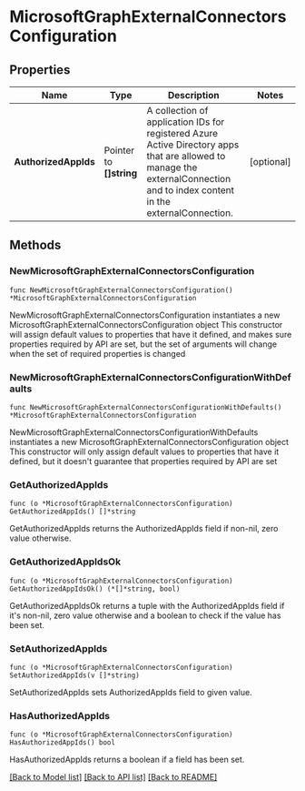 # MicrosoftGraphExternalConnectorsConfiguration

## Properties

Name | Type | Description | Notes
------------ | ------------- | ------------- | -------------
**AuthorizedAppIds** | Pointer to **[]string** | A collection of application IDs for registered Azure Active Directory apps that are allowed to manage the externalConnection and to index content in the externalConnection. | [optional] 

## Methods

### NewMicrosoftGraphExternalConnectorsConfiguration

`func NewMicrosoftGraphExternalConnectorsConfiguration() *MicrosoftGraphExternalConnectorsConfiguration`

NewMicrosoftGraphExternalConnectorsConfiguration instantiates a new MicrosoftGraphExternalConnectorsConfiguration object
This constructor will assign default values to properties that have it defined,
and makes sure properties required by API are set, but the set of arguments
will change when the set of required properties is changed

### NewMicrosoftGraphExternalConnectorsConfigurationWithDefaults

`func NewMicrosoftGraphExternalConnectorsConfigurationWithDefaults() *MicrosoftGraphExternalConnectorsConfiguration`

NewMicrosoftGraphExternalConnectorsConfigurationWithDefaults instantiates a new MicrosoftGraphExternalConnectorsConfiguration object
This constructor will only assign default values to properties that have it defined,
but it doesn't guarantee that properties required by API are set

### GetAuthorizedAppIds

`func (o *MicrosoftGraphExternalConnectorsConfiguration) GetAuthorizedAppIds() []*string`

GetAuthorizedAppIds returns the AuthorizedAppIds field if non-nil, zero value otherwise.

### GetAuthorizedAppIdsOk

`func (o *MicrosoftGraphExternalConnectorsConfiguration) GetAuthorizedAppIdsOk() (*[]*string, bool)`

GetAuthorizedAppIdsOk returns a tuple with the AuthorizedAppIds field if it's non-nil, zero value otherwise
and a boolean to check if the value has been set.

### SetAuthorizedAppIds

`func (o *MicrosoftGraphExternalConnectorsConfiguration) SetAuthorizedAppIds(v []*string)`

SetAuthorizedAppIds sets AuthorizedAppIds field to given value.

### HasAuthorizedAppIds

`func (o *MicrosoftGraphExternalConnectorsConfiguration) HasAuthorizedAppIds() bool`

HasAuthorizedAppIds returns a boolean if a field has been set.


[[Back to Model list]](../README.md#documentation-for-models) [[Back to API list]](../README.md#documentation-for-api-endpoints) [[Back to README]](../README.md)



